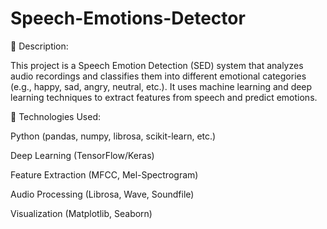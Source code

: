 # Speech-Emotions-Detector
📖 Description:

This project is a Speech Emotion Detection (SED) system that analyzes audio recordings and classifies them into different emotional categories (e.g., happy, sad, angry, neutral, etc.). It uses machine learning and deep learning techniques to extract features from speech and predict emotions.

🚀 Technologies Used:

Python (pandas, numpy, librosa, scikit-learn, etc.)

Deep Learning (TensorFlow/Keras)

Feature Extraction (MFCC, Mel-Spectrogram)

Audio Processing (Librosa, Wave, Soundfile)

Visualization (Matplotlib, Seaborn)
